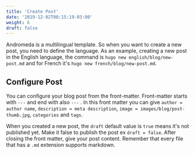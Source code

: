 ```yaml
---
title: 'Create Post'
date: '2019-12-02T08:15:19-03:00'
weight: 6
draft: false
---
```


Andromeda is a multilingual template. So when you want to create a new post, you need to define the language. As an example, creating a new post in the English language, the command is `hugo new english/blog/new-post.md` and for French it's `hugo new french/blog/new-post.md`.

## Configure Post

You can configure your blog post from the front-matter. Front-matter starts with `---` and end with also `---` . In this front matter you can give `author = author name`, `description = meta description`, `image = images/blog/post-thumb.jpg`, `categories` and `tags`.

When you created a new post, the `draft` default value is `true` means it's not published yet. Make it false to publish the post ex `draft = false`. 
After closing the front matter, give your post content. Remember that every file that has a `.md` extension supports markdown.